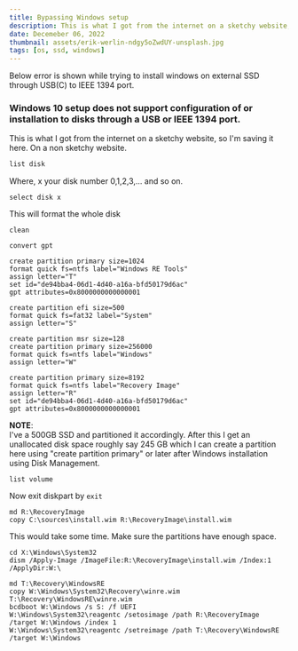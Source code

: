 ```yaml
---
title: Bypassing Windows setup
description: This is what I got from the internet on a sketchy website, so I'm saving it here. On a non sketchy website.
date: Decemeber 06, 2022
thumbnail: assets/erik-werlin-ndgy5oZwdUY-unsplash.jpg
tags: [os, ssd, windows]
---
```



Below error is shown while trying to install windows on external SSD through USB(C) to IEEE 1394 port.
### Windows 10 setup does not support configuration of or installation to disks through a USB or IEEE 1394 port.
This is what I got from the internet on a sketchy website, so I'm saving it here. On a non sketchy website.

```bash
list disk
```  
Where, x your disk number 0,1,2,3,... and so on.  
```
select disk x
```
This will format the whole disk
```
clean
``` 
```
convert gpt
```
```
create partition primary size=1024
format quick fs=ntfs label="Windows RE Tools"
assign letter="T"
set id="de94bba4-06d1-4d40-a16a-bfd50179d6ac"
gpt attributes=0x8000000000000001
```
```
create partition efi size=500
format quick fs=fat32 label="System"
assign letter="S"
```
```
create partition msr size=128
create partition primary size=256000
format quick fs=ntfs label="Windows"
assign letter="W"
```
```
create partition primary size=8192
format quick fs=ntfs label="Recovery Image"
assign letter="R"
set id="de94bba4-06d1-4d40-a16a-bfd50179d6ac"
gpt attributes=0x8000000000000001
```

**NOTE**:  
I've a 500GB SSD and partitioned it accordingly. After this I get an unallocated disk space roughly say 245 GB which I can create a partition here using "create partition primary" or later after Windows installation using Disk Management.  
```
list volume
```
Now exit diskpart by ```exit```

```
md R:\RecoveryImage
copy C:\sources\install.wim R:\RecoveryImage\install.wim
```
This would take some time. Make sure the partitions have enough space.
```
cd X:\Windows\System32
dism /Apply-Image /ImageFile:R:\RecoveryImage\install.wim /Index:1 /ApplyDir:W:\
```
```
md T:\Recovery\WindowsRE
copy W:\Windows\System32\Recovery\winre.wim T:\Recovery\WindowsRE\winre.wim
bcdboot W:\Windows /s S: /f UEFI
W:\Windows\System32\reagentc /setosimage /path R:\RecoveryImage /target W:\Windows /index 1
W:\Windows\System32\reagentc /setreimage /path T:\Recovery\WindowsRE /target W:\Windows
```
